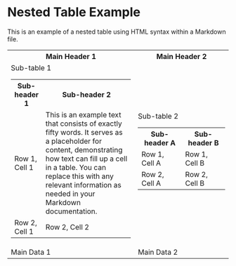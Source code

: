 # Nested Table Example

This is an example of a nested table using HTML syntax within a Markdown file.

<table>
    <tr>
        <th>Main Header 1</th>
        <th>Main Header 2</th>
    </tr>
    <tr>
        <td>
            Sub-table 1
            <table>
                <tr>
                    <th>Sub-header 1</th>
                    <th>Sub-header 2</th>
                </tr>
                <tr>
                    <td>Row 1, Cell 1</td>
                    <td style="word-wrap: break-word; width: 200px;">
                        This is an example text that consists of exactly fifty words. It serves as a placeholder for content, demonstrating how text can fill up a cell in a table. You can replace this with any relevant information as needed in your Markdown documentation.
                    </td>
                </tr>
                <tr>
                    <td>Row 2, Cell 1</td>
                    <td>Row 2, Cell 2</td>
                </tr>
            </table>
        </td>
        <td>
            Sub-table 2
            <table>
                <tr>
                    <th>Sub-header A</th>
                    <th>Sub-header B</th>
                </tr>
                <tr>
                    <td>Row 1, Cell A</td>
                    <td>Row 1, Cell B</td>
                </tr>
                <tr>
                    <td>Row 2, Cell A</td>
                    <td>Row 2, Cell B</td>
                </tr>
            </table>
        </td>
    </tr>
    <tr>
        <td>Main Data 1</td>
        <td>Main Data 2</td>
    </tr>
</table>
